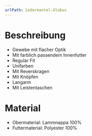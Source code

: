 ```yaml
---
urlPath: Ledermantel-Globus
---
```


# Beschreibung

- Gewebe mit flacher Optik
- Mit farblich passendem Innenfutter
- Regular Fit
- Unifarben
- Mit Reverskragen
- Mit Knöpfen
- Langarm
- Mit Leistentaschen

# Material

- Obermaterial: Lammnappa 100%
- Futtermaterial: Polyester 100%
